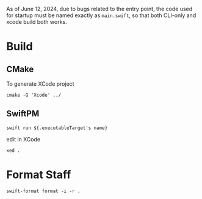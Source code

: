 As of June 12, 2024, due to bugs related to the entry point,
the code used for startup must be named exactly as `main.swift`,
so that both CLI-only and xcode build both works.

# Build

## CMake

To generate XCode project
```
cmake -G 'Xcode' ../
```

## SwiftPM

```
swift run ${.executableTarget's name}
```

edit in XCode

```
xed .
```

# Format Staff

```
swift-format format -i -r .
```